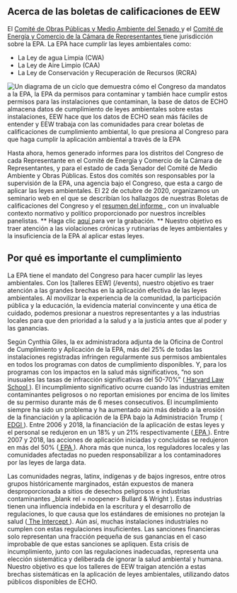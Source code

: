 <!--This is the main content file to edit for this page. It is embedded in src/pages/cd-reports.js-->

<!--Content for the top of the page (above the data visualization) is in reports-top.md in this folder-->

<!--The call-to-action text between the data visualization and the EEW icon is in reports-cta.md-->

## Acerca de las boletas de calificaciones de EEW
El <a href="https://www.epw.senate.gov/public/" target=_blank rel=noopener> Comité de Obras Públicas y Medio Ambiente del Senado </a> y el <a href = "https://energycommerce.house.gov/" target = _blank rel = noopener> Comité de Energía y Comercio de la Cámara de Representantes </a> tiene jurisdicción sobre la EPA. La EPA hace cumplir las leyes ambientales como:

* La Ley de agua Limpia (CWA)
* La Ley de Aire Limpio (CAA)
* La Ley de Conservación y Recuperación de Recursos (RCRA)

![Un diagrama de un ciclo que demuestra cómo el Congreso da mandatos a la EPA, la EPA da permisos para contaminar y también hace cumplir estos permisos para las instalaciones que contaminan, la base de datos de ECHO almacena datos de cumplimiento de leyes ambientales sobre estas instalaciones, EEW hace que los datos de ECHO sean más fáciles de entender y EEW trabaja con las comunidades para crear boletas de calificaciones de cumplimiento ambiental, lo que presiona al Congreso para que haga cumplir la aplicación ambiental a través de la EPA](./report-card-tracker-es.png)

Hasta ahora, hemos generado informes para los distritos del Congreso de cada Representante en el Comité de Energía y Comercio de la Cámara de Representantes, y para el estado de cada Senador del Comité de Medio Ambiente y Obras Públicas. Estos dos comités son responsables por la supervisión de la EPA, una agencia bajo el Congreso, que esta a cargo de aplicar las leyes ambientales. El 22 de octubre de 2020, organizamos un seminario web en el que se describían los hallazgos de nuestras Boletas de calificaciones del Congreso y el <a href = "https://envirodatagov.org/wp-content/uploads/2020/10/Democratizing-Data-Summary-Report.pdf" target = _blank rel = noopener> resumen del informe </a>, con un invaluable contexto normativo y político proporcionado por nuestros increíbles panelistas. ** Haga clic <a href="https://youtu.be/9Ot7uFA4ucQ" target=_blank rel=noopener> aquí </a> para ver la grabación. ** Nuestro objetivo es traer atención a las violaciones crónicas y rutinarias de leyes ambientales y la insuficiencia de la EPA al aplicar estas leyes.  

## Por qué es importante el cumplimiento
La EPA tiene el mandato del Congreso para hacer cumplir las leyes ambientales. Con los [talleres EEW] (/events), nuestro objetivo es traer atención a las grandes brechas en la aplicación efectiva de las leyes ambientales. Al movilizar la experiencia de la comunidad, la participación pública y la educación, la evidencia material convincente y una ética de cuidado, podemos presionar a nuestros representantes y a las industrias locales para que den prioridad a la salud y a la justicia antes que al poder y las ganancias.

Según Cynthia Giles, la ex administradora adjunta de la Oficina de Control de Cumplimiento y Aplicación de la EPA, más del 25% de todas las instalaciones registradas infringen regularmente sus permisos ambientales en todos los programas con datos de cumplimiento disponibles. Y, para los programas con los impactos en la salud más significativos, “no son inusuales las tasas de infracción significativas del 50-70%” (<a href = "http://eelp.law.harvard.edu/wp-content/uploads/Cynthia- Giles-Part-2-FINAL.pdf " target = _blank rel = noopener> Harvard Law School </a>). El incumplimiento significativo ocurre cuando las industrias emiten contaminantes peligrosos o no reportan emisiones por encima de los límites de su permiso durante más de 6 meses consecutivos. El incumplimiento siempre ha sido un problema y ha aumentado aún más debido a la erosión de la financiación y la aplicación de la EPA bajo la Administración Trump (<a href = "https://envirodatagov.org/publication/a-sheep-in-the-closet-the-erosion-of-forcement-at-the-epa/" target = _blank rel = noopener> EDGI </a>). Entre 2006 y 2018, la financiación de la aplicación de estas leyes y el personal se redujeron en un 18% y un 21% respectivamente (<a href = "https://www.epa.gov/sites/production/files/2020-04/documents/_epaoig_20200331_20-p-0131_0.pdf" target = _blank rel = noopener> EPA </a>). Entre 2007 y 2018, las acciones de aplicación iniciadas y concluidas se redujeron en más del 50% (<a href = "https://www.epa.gov/sites/production/files/2020-04/documents/_epaoig_20200331_20-p-0131_0.pdf" target = _blank rel = noopener> EPA </a>). Ahora más que nunca, los reguladores locales y las comunidades afectadas no pueden responsabilizar a los contaminadores por las leyes de larga data.

Las comunidades negras, latinx, indígenas y de bajos ingresos, entre otros grupos históricamente marginados, están expuestos de manera desproporcionada a sitios de desechos peligrosos e industrias contaminantes _blank rel = noopener> Bullard & Wright </a>). Estas industrias tienen una influencia indebida en la escritura y el desarrollo de regulaciones, lo que causa que los estándares de emisiones no protejan la salud (<a href = "https://theintercept.com/2019/06/18/pfoa-pfas-teflon-epa-limit/" target = _blank rel = noopener> The Intercept </a>). Aún así, muchas instalaciones industriales no cumplen con estas regulaciones insuficientes. Las sanciones financieras solo representan una fracción pequeña de sus ganancias en el caso improbable de que estas sanciones se apliquen. Esta crisis de incumplimiento, junto con las regulaciones inadecuadas, representa una elección sistemática y deliberada de ignorar la salud ambiental y humana. Nuestro objetivo es que los talleres de EEW traigan atención a estas brechas sistemáticas en la aplicación de leyes ambientales,  utilizando datos públicos disponibles de ECHO.
